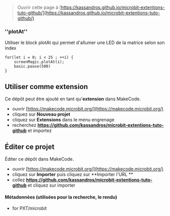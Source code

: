 
> Ouvrir cette page à [https://kassandros.github.io/microbit-extentions-tuto-github/](https://kassandros.github.io/microbit-extentions-tuto-github/)

### ''plotAt''
Utiliser le block plotAt qui permet d'allumer une LED de la matrice selon son index

```blocks
for(let i = 0; i < 25 ; ++i) {
    screenMagic.plotAt(i);
    basic.pause(500)
}
```


## Utiliser comme extension

Ce dépôt peut être ajouté en tant qu'**extension** dans MakeCode.

* ouvrir [https://makecode.microbit.org/](https://makecode.microbit.org/)
* cliquez sur **Nouveau projet**
* cliquez sur **Extensions** dans le menu engrenage
* recherchez **https://github.com/kassandros/microbit-extentions-tuto-github** et importez

## Éditer ce projet

Éditer ce dépôt dans MakeCode.

* ouvrir [https://makecode.microbit.org/](https://makecode.microbit.org/)
* cliquez sur **Importer** puis cliquez sur **Importer l'URL **
* collez **https://github.com/kassandros/microbit-extentions-tuto-github** et cliquez sur importer

#### Métadonnées (utilisées pour la recherche, le rendu)

* for PXT/microbit
<script src="https://makecode.com/gh-pages-embed.js"></script><script>makeCodeRender("{{ site.makecode.home_url }}", "{{ site.github.owner_name }}/{{ site.github.repository_name }}");</script>
